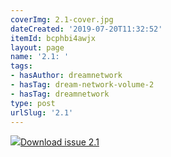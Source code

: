 ```yaml
---
coverImg: 2.1-cover.jpg
dateCreated: '2019-07-20T11:32:52'
itemId: bcphbi4awjx
layout: page
name: '2.1: '
tags:
- hasAuthor: dreamnetwork
- hasTag: dream-network-volume-2
- hasTag: dreamnetwork
type: post
urlSlug: '2.1'
---
```

<img class="card-journal-img" src="../images/2.1-rect.jpg"/><a href="../files/pdfs/Volume_2/2.1-Dream-Craft-Volume-2-No-1.pdf" download="">Download issue 2.1</a>